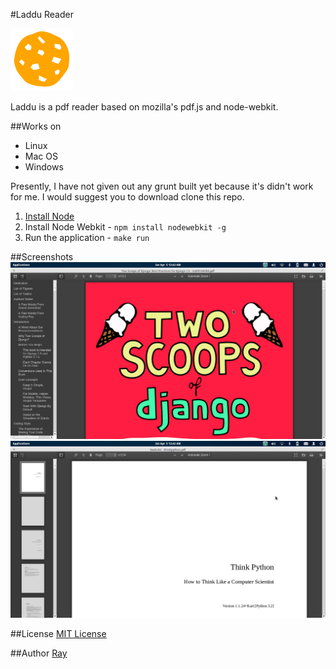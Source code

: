 #Laddu Reader

![](static/images/laddu.png)


Laddu is a pdf reader based on mozilla's pdf.js and node-webkit.

##Works on
+ Linux
+ Mac OS
+ Windows

Presently, I have not given out any grunt built yet because it's didn't work for me. I would suggest you to download clone this repo.

1. [Install Node](http://howtonode.org/how-to-install-nodejs)
2. Install Node Webkit - `npm install nodewebkit -g`
3. Run the application - `make run`

##Screenshots
![](screenshots/screenshot1.png)
![](screenshots/screenshot2.png)


##License
[MIT License](http://opensource.org/licenses/MIT)

##Author
[Ray](http://iraycd.com) 
